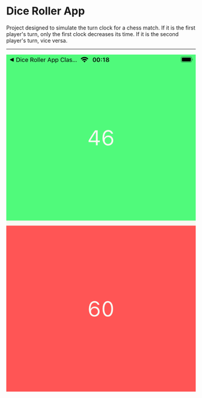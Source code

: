 # Dice Roller App

Project designed to simulate the turn clock for a chess match. If it is the first player's turn, only the first clock decreases its time. If it is the second player's turn, vice versa.

---
![alt text](demostration/app.png)